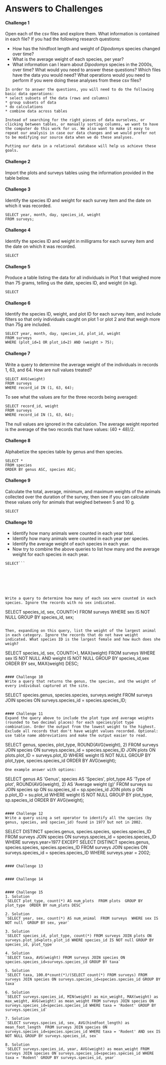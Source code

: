 # Answers to Challenges

#### Challenge 1
Open each of the csv files and explore them. What information is contained in each file? If you had the following research questions:
* How has the hindfoot length and weight of *Dipodomys* species changed over time?
* What is the average weight of each species, per year?
* What information can I learn about *Dipodomys* species in the 2000s, over time?
What would you need to answer these questions? Which files have the data you would need? What operations would you need to perform if you were doing these analyses from these csv files?

```
In order to answer the questions, you will need to do the following basic data operations:
* select subsets of the data (rows and columns)
* group subsets of data
* do calculations
* combine data across tables

Instead of searching for the right pieces of data ourselves, or clicking between tables, or manually sorting columns, we want to have the computer do this work for us. We also want to make it easy to repeat our analysis in case our data changes and we would prefer not to be modifying our source data when we do these analyses.

Putting our data in a relational database will help us achieve these goals.
```

#### Challenge 2
Import the plots and surveys tables using the information provided in the table below.

#### Challenge 3
Identify the species ID and weight for each survey item and the date on which it was recorded.

```
SELECT year, month, day, species_id, weight
FROM surveys;
```

#### Challenge 4
Identify the species ID and weight in milligrams for each survey item and the date on which it was recorded.

```
SELECT
```

#### Challenge 5
Produce a table listing the data for all individuals in Plot 1 that weighed more than 75 grams, telling us the date, species ID, and weight (in kg).

```
SELECT
```

#### Challenge 6
Identify the species ID, weight, and plot ID for each survey item, and include filters so that only individuals caught on plot 1 or plot 2 and that weigh more than 75g are included.

```
SELECT year, month, day, species_id, plot_id, weight  
FROM surveys
WHERE (plot_id=1 OR plot_id=2) AND (weight > 75);
```

#### Challenge 7
Write a query to determine the average weight of the individuals in records 1, 63, and 64. How are null values treated?

```
SELECT AVG(weight)
FROM surveys
WHERE record_id IN (1, 63, 64);
```

To see what the values are for the three records being averaged:

```
SELECT record_id, weight
FROM surveys
WHERE record_id IN (1, 63, 64);
```

The null values are ignored in the calculation. The average weight reported is the average of the two records that have values: (40 + 48)/2.

#### Challenge 8
Alphabetize the species table by genus and then species.

```
SELECT *  
FROM species
ORDER BY genus ASC, species ASC;
```

#### Challenge 9
Calculate the total, average, minimum, and maximum weights of the animals collected over the duration of the survey, then see if you can calculate these values only for animals that weighed between 5 and 10 g.

```
SELECT
```

#### Challenge 10
* Identify how many animals were counted in each year total.
* Identify how many animals were counted in each year per species.
* Identify the average weight of each species in each year.
* Now try to combine the above queries to list how many and the average weight for each species in each year.

```
SELECT```







Write a query to determine how many of each sex were counted in each species. Ignore the records with no sex indicated.

```
SELECT species_id, sex, COUNT(*)
FROM surveys
WHERE sex IS NOT NULL
GROUP BY species_id, sex;
```

Then, expanding on this query, list the weight of the largest animal in each category. Ignore the records that do not have weight indicated. What species ID is the largest female and how much does she weigh?

```
SELECT species_id, sex, COUNT(*), MAX(weight)
FROM surveys
WHERE sex IS NOT NULL AND weight IS NOT NULL
GROUP BY species_id,sex
ORDER BY sex, MAX(weight) DESC;
```

#### Challenge 10
Write a query that returns the genus, the species, and the weight of every individual captured at the site.

```
SELECT species.genus, species.species, surveys.weight
FROM surveys
JOIN species ON surveys.species_id = species.species_ID;
```

#### Challenge 11
Expand the query above to include the plot type and average weights (rounded to two decimal places) for each species/plot type combination. Order the output from the lowest weight to the highest. Exclude all records that don't have weight values recorded. Optional: use table name abbreviations and make the output easier to read.

```
SELECT genus, species, plot_type, ROUND(AVG(weight), 2)
FROM surveys
JOIN species ON surveys.species_id = species.species_ID
JOIN plots ON plots.plot_ID = surveys.plot_ID
WHERE weight IS NOT NULL
GROUP BY plot_type, species.species_id
ORDER BY AVG(weight);
```
One example answer with options:

```
SELECT genus AS 'Genus',
   species AS 'Species',
   plot_type AS 'Type of plot',
   ROUND(AVG(weight), 2) AS 'Average weight (g)'
FROM surveys su
JOIN species sp ON su.species_id = sp.species_id
JOIN plots p ON p.plot_ID = su.plot_id
WHERE weight IS NOT NULL
GROUP BY plot_type, sp.species_id
ORDER BY AVG(weight);
```

#### Challenge 12
Write a query using a set operator to identify all the species (by genus, species, and species_id) found in 1977 but not in 2002.

```
SELECT DISTINCT species.genus, species.species, species.species_ID
FROM surveys
JOIN species ON surveys.species_id = species.species_ID
WHERE surveys.year=1977
EXCEPT
SELECT DISTINCT species.genus, species.species, species.species_ID
FROM surveys
JOIN species ON surveys.species_id = species.species_ID
WHERE surveys.year = 2002;
```

#### Challenge 13


#### Challenge 14


#### Challenge 15
1. Solution
`SELECT plot_type, count(*) AS num_plots  FROM plots  GROUP BY plot_type  ORDER BY num_plots DESC`

2. Solution
`SELECT year, sex, count(*) AS num_animal  FROM surveys  WHERE sex IS NOT null  GROUP BY sex, year`

3. Solution
`SELECT species_id, plot_type, count(*) FROM surveys JOIN plots ON surveys.plot_id=plots.plot_id WHERE species_id IS NOT null GROUP BY species_id, plot_type`

4. Solution
`SELECT taxa, AVG(weight) FROM surveys JOIN species ON species.species_id=surveys.species_id GROUP BY taxa`

5. Solution
`SELECT taxa, 100.0*count(*)/(SELECT count(*) FROM surveys) FROM surveys JOIN species ON surveys.species_id=species.species_id GROUP BY taxa`

6. Solution
`SELECT surveys.species_id, MIN(weight) as min_weight, MAX(weight) as max_weight, AVG(weight) as mean_weight FROM surveys JOIN species ON surveys.species_id=species.species_id WHERE taxa = 'Rodent' GROUP BY surveys.species_id`

7. Solution
`SELECT surveys.species_id, sex, AVG(hindfoot_length) as mean_foot_length  FROM surveys JOIN species ON surveys.species_id=species.species_id WHERE taxa = 'Rodent' AND sex IS NOT NULL GROUP BY surveys.species_id, sex`

8. Solution
`SELECT surveys.species_id, year, AVG(weight) as mean_weight FROM surveys JOIN species ON surveys.species_id=species.species_id WHERE taxa = 'Rodent' GROUP BY surveys.species_id, year`
